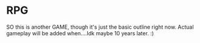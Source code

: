 # RPG

SO this is another GAME, though it's just the basic outline right now.
Actual gameplay will be added when....Idk maybe 10 years later. :)
